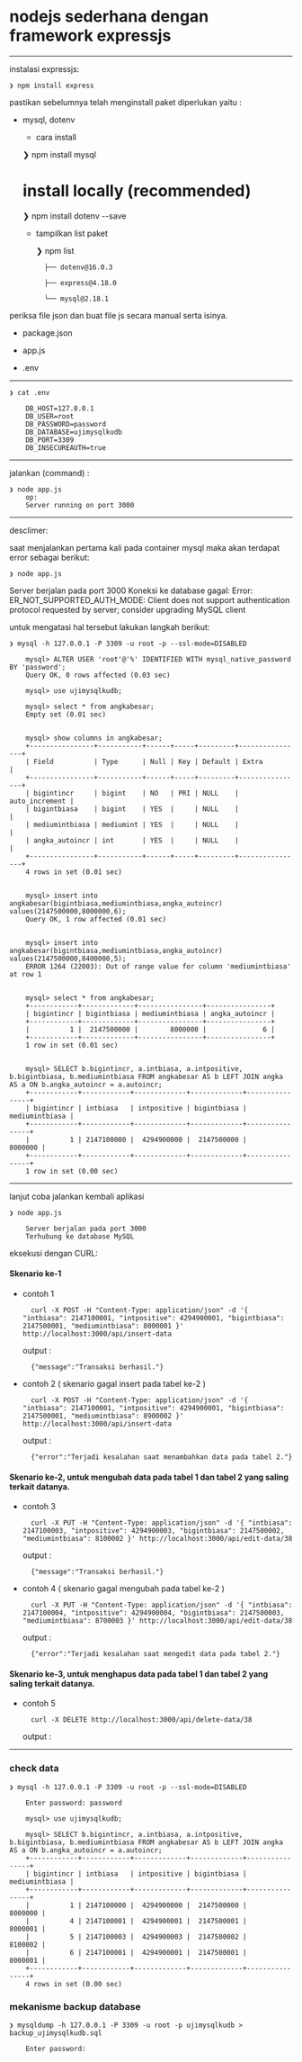 # nodejs sederhana dengan framework expressjs #

---

instalasi expressjs:

    ❯ npm install express


pastikan sebelumnya telah menginstall paket diperlukan yaitu :

- mysql, dotenv

    - cara install

	❯ npm install mysql

	# install locally (recommended)
	❯ npm install dotenv --save

    - tampilkan list paket
    
        ❯ npm list
      
            ├── dotenv@16.0.3
  
            ├── express@4.18.0
        
            └── mysql@2.18.1


periksa file json dan buat file js secara manual serta isinya.

- package.json

- app.js

- .env

---

    ❯ cat .env

        DB_HOST=127.0.0.1
        DB_USER=root
        DB_PASSWORD=password
        DB_DATABASE=ujimysqlkudb
        DB_PORT=3309
        DB_INSECUREAUTH=true

---



jalankan (command) :

    ❯ node app.js
        op:
        Server running on port 3000


---


desclimer:

saat menjalankan pertama kali pada container mysql maka akan terdapat error sebagai berikut:

    ❯ node app.js


Server berjalan pada port 3000
Koneksi ke database gagal:  Error: ER_NOT_SUPPORTED_AUTH_MODE: Client does not support authentication protocol requested by server; consider upgrading MySQL client

untuk mengatasi hal tersebut lakukan langkah berikut:

    ❯ mysql -h 127.0.0.1 -P 3309 -u root -p --ssl-mode=DISABLED

        mysql> ALTER USER 'root'@'%' IDENTIFIED WITH mysql_native_password BY 'password';
        Query OK, 0 rows affected (0.03 sec)

        mysql> use ujimysqlkudb;
        
        mysql> select * from angkabesar;
        Empty set (0.01 sec)


        mysql> show columns in angkabesar;
        +----------------+-----------+------+-----+---------+----------------+
        | Field          | Type      | Null | Key | Default | Extra          |
        +----------------+-----------+------+-----+---------+----------------+
        | bigintincr     | bigint    | NO   | PRI | NULL    | auto_increment |
        | bigintbiasa    | bigint    | YES  |     | NULL    |                |
        | mediumintbiasa | mediumint | YES  |     | NULL    |                |
        | angka_autoincr | int       | YES  |     | NULL    |                |
        +----------------+-----------+------+-----+---------+----------------+
        4 rows in set (0.01 sec)


        mysql> insert into angkabesar(bigintbiasa,mediumintbiasa,angka_autoincr) values(2147500000,8000000,6);
        Query OK, 1 row affected (0.01 sec)


        mysql> insert into angkabesar(bigintbiasa,mediumintbiasa,angka_autoincr) values(2147500000,8400000,5);
        ERROR 1264 (22003): Out of range value for column 'mediumintbiasa' at row 1


        mysql> select * from angkabesar;
        +------------+-------------+----------------+----------------+
        | bigintincr | bigintbiasa | mediumintbiasa | angka_autoincr |
        +------------+-------------+----------------+----------------+
        |          1 |  2147500000 |        8000000 |              6 |
        +------------+-------------+----------------+----------------+
        1 row in set (0.01 sec)


        mysql> SELECT b.bigintincr, a.intbiasa, a.intpositive, b.bigintbiasa, b.mediumintbiasa FROM angkabesar AS b LEFT JOIN angka AS a ON b.angka_autoincr = a.autoincr;
        +------------+------------+-------------+-------------+----------------+
        | bigintincr | intbiasa   | intpositive | bigintbiasa | mediumintbiasa |
        +------------+------------+-------------+-------------+----------------+
        |          1 | 2147100000 |  4294900000 |  2147500000 |        8000000 |
        +------------+------------+-------------+-------------+----------------+
        1 row in set (0.00 sec)
        
---

lanjut coba jalankan kembali aplikasi

    ❯ node app.js

        Server berjalan pada port 3000
        Terhubung ke database MySQL


eksekusi dengan CURL:

#### Skenario ke-1

- contoh 1

        curl -X POST -H "Content-Type: application/json" -d '{ "intbiasa": 2147100001, "intpositive": 4294900001, "bigintbiasa": 2147500001, "mediumintbiasa": 8000001 }' http://localhost:3000/api/insert-data

    output :

        {"message":"Transaksi berhasil."}


- contoh 2 ( skenario gagal insert pada tabel ke-2 )

        curl -X POST -H "Content-Type: application/json" -d '{ "intbiasa": 2147100001, "intpositive": 4294900001, "bigintbiasa": 2147500001, "mediumintbiasa": 8900002 }' http://localhost:3000/api/insert-data

    output :

        {"error":"Terjadi kesalahan saat menambahkan data pada tabel 2."}


#### Skenario ke-2, untuk mengubah data pada tabel 1 dan tabel 2 yang saling terkait datanya.

- contoh 3

        curl -X PUT -H "Content-Type: application/json" -d '{ "intbiasa": 2147100003, "intpositive": 4294900003, "bigintbiasa": 2147500002, "mediumintbiasa": 8100002 }' http://localhost:3000/api/edit-data/38

    output :

        {"message":"Transaksi berhasil."}

- contoh 4 ( skenario gagal mengubah pada tabel ke-2 )

        curl -X PUT -H "Content-Type: application/json" -d '{ "intbiasa": 2147100004, "intpositive": 4294900004, "bigintbiasa": 2147500003, "mediumintbiasa": 8700003 }' http://localhost:3000/api/edit-data/38

    output :

        {"error":"Terjadi kesalahan saat mengedit data pada tabel 2."}


#### Skenario ke-3, untuk menghapus data pada tabel 1 dan tabel 2 yang saling terkait datanya.

- contoh 5

        curl -X DELETE http://localhost:3000/api/delete-data/38

    output :

---



### check data

    ❯ mysql -h 127.0.0.1 -P 3309 -u root -p --ssl-mode=DISABLED

        Enter password: password

        mysql> use ujimysqlkudb;

        mysql> SELECT b.bigintincr, a.intbiasa, a.intpositive, b.bigintbiasa, b.mediumintbiasa FROM angkabesar AS b LEFT JOIN angka AS a ON b.angka_autoincr = a.autoincr;
        +------------+------------+-------------+-------------+----------------+
        | bigintincr | intbiasa   | intpositive | bigintbiasa | mediumintbiasa |
        +------------+------------+-------------+-------------+----------------+
        |          1 | 2147100000 |  4294900000 |  2147500000 |        8000000 |
        |          4 | 2147100001 |  4294900001 |  2147500001 |        8000001 |
        |          5 | 2147100003 |  4294900003 |  2147500002 |        8100002 |
        |          6 | 2147100001 |  4294900001 |  2147500001 |        8000001 |
        +------------+------------+-------------+-------------+----------------+
        4 rows in set (0.00 sec)


### mekanisme backup database
    ❯ mysqldump -h 127.0.0.1 -P 3309 -u root -p ujimysqlkudb > backup_ujimysqlkudb.sql

        Enter password:
